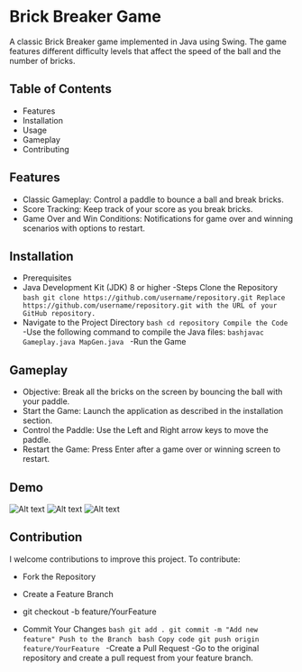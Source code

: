# Brick Breaker Game
A classic Brick Breaker game implemented in Java using Swing. The game features different difficulty levels that affect the speed of the ball and the number of bricks.

## Table of Contents
- Features
- Installation
- Usage
- Gameplay
- Contributing

## Features

- Classic Gameplay: Control a paddle to bounce a ball and break bricks.
- Score Tracking: Keep track of your score as you break bricks.
- Game Over and Win Conditions: Notifications for game over and winning scenarios with options to restart.

## Installation
- Prerequisites
- Java Development Kit (JDK) 8 or higher
-Steps
Clone the Repository
``bash
git clone https://github.com/username/repository.git
Replace https://github.com/username/repository.git with the URL of your GitHub repository.
``
- Navigate to the Project Directory
``bash
cd repository
Compile the Code
``
-Use the following command to compile the Java files:
``bashjavac Gameplay.java MapGen.java ``
-Run the Game
## Gameplay
- Objective: Break all the bricks on the screen by bouncing the ball with your paddle.
- Start the Game: Launch the application as described in the installation section.
- Control the Paddle: Use the Left and Right arrow keys to move the paddle.
- Restart the Game: Press Enter after a game over or winning screen to restart.

## Demo
![Alt text](Screenshot_03)
![Alt text](Screenshot_02)
![Alt text](Screenshot_01)


## Contribution
I welcome contributions to improve this project. To contribute:

- Fork the Repository

- Create a Feature Branch

- git checkout -b feature/YourFeature
- Commit Your Changes
``bash
git add .
git commit -m "Add new feature"
Push to the Branch
``
``bash
Copy code
git push origin feature/YourFeature
``
-Create a Pull Request
-Go to the original repository and create a pull request from your feature branch.

